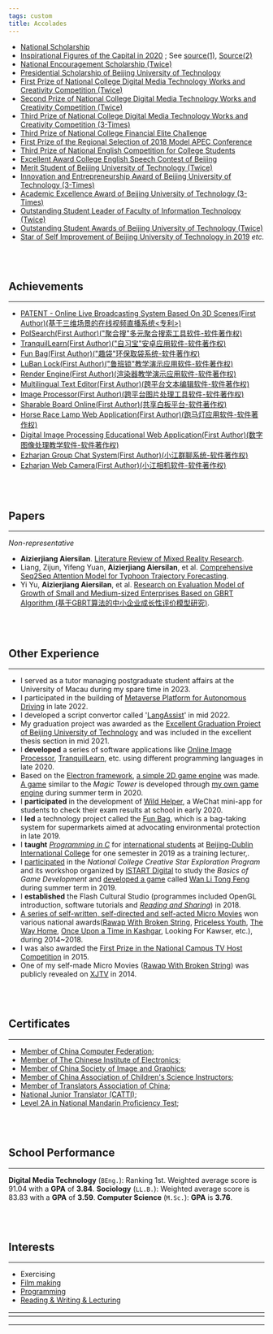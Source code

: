 ```yaml
---
tags: custom
title: Accolades
---
```




* [National Scholarship](https://raw.githubusercontent.com/Ezharjan/cv/built/assets/awards/国家奖学金获奖证书-min.jpg)
* [Inspirational Figures of the Capital in 2020](https://raw.githubusercontent.com/Ezharjan/cv/built/assets/awards/首都校园励志人物-min.jpg) ; See [source(1)](https://www.163.com/dy/article/FMJLIGNH0516DLL3.html), [Source(2)](https://www.sohu.com/a/418376621_100908) 
* [National Encouragement Scholarship (Twice)](https://raw.githubusercontent.com/Ezharjan/cv/built/assets/awards/2018-2019国家励志奖学金-min.jpg)
* [Presidential Scholarship of Beijing University of Technology](https://raw.githubusercontent.com/Ezharjan/cv/built/assets/awards/校长奖学金扫描版-min.jpg) 
* [First Prize of National College Digital Media Technology Works and Creativity Competition (Twice)](https://raw.githubusercontent.com/Ezharjan/cv/built/assets/awards/全国大学生数字媒体科技作品大赛一等奖_艾孜尔江-min.jpg)
* [Second Prize of National College Digital Media Technology Works and Creativity Competition (Twice)](https://raw.githubusercontent.com/Ezharjan/cv/built/assets/awards/全国大学生数字媒体科技作品竞赛二等奖_艾孜尔江-min.jpg)
* [Third Prize of National College Digital Media Technology Works and Creativity Competition (3-Times)](https://raw.githubusercontent.com/Ezharjan/cv/built/assets/awards/趣袋_第八届全国大学生数字媒体科技作品及创意竞赛全国总决赛三等奖-min.jpg)
* [Third Prize of National College Financial Elite Challenge](https://raw.githubusercontent.com/Ezharjan/cv/built/assets/awards/全国大学生金融精英挑战赛三等奖_艾孜尔江-min.jpg)
* [First Prize of the Regional Selection of 2018 Model APEC Conference](https://raw.githubusercontent.com/Ezharjan/cv/built/assets/awards/全国ModelApec大赛华北赛区一等奖_艾孜尔江-min.jpg)
* [Third Prize of National English Competition for College Students](https://raw.githubusercontent.com/Ezharjan/cv/built/assets/awards/全国大学生英语竞赛三等奖_艾孜尔江-min.jpg)
* [Excellent Award College English Speech Contest of Beijing](https://raw.githubusercontent.com/Ezharjan/cv/built/assets/awards/北京市英语演讲大赛优秀奖_艾孜尔江-min.jpg)
* [Merit Student of Beijing University of Technology (Twice)](https://raw.githubusercontent.com/Ezharjan/cv/built/assets/awards/北京工业大学三好学生-min.jpg)
* [Innovation and Entrepreneurship Award of Beijing University of Technology (3-Times)](https://raw.githubusercontent.com/Ezharjan/cv/built/assets/awards/北京工业大学创新创业奖-min.jpg)
* [Academic Excellence Award of Beijing University of Technology (3-Times)](https://raw.githubusercontent.com/Ezharjan/cv/built/assets/awards/北京工业大学学习优秀奖-min.jpg)
* [Outstanding Student Leader of Faculty of Information Technology (Twice)](https://raw.githubusercontent.com/Ezharjan/cv/built/assets/awards/校广播台资讯频道负责人任职证明_艾孜尔江-min.jpg)
* [Outstanding Student Awards of Beijing University of Technology (Twice)](https://raw.githubusercontent.com/Ezharjan/cv/built/assets/awards/杰出学子雏鹰计划_艾孜尔江-min.jpg)
* [Star of Self Improvement of Beijing University of Technology in 2019](https://raw.githubusercontent.com/Ezharjan/cv/built/assets/awards/自强之星获奖证书-min.jpg)
_etc._


<br>
<br>

Achievements
---
---
* [PATENT - Online Live Broadcasting System Based On 3D Scenes(First Author)(基于三维场景的在线视频直播系统<专利>)](https://kns.cnki.net/kcms/detail/detail.aspx?dbcode=SCPD&dbname=SCPD202102&filename=CN113382305A&uniplatform=NZKPT&v=h8Rtgte5nZtON59qvje7enPr1Aqe9neuwEZdUftPonwLSDII0PYa_-W4fv_gUfY5)
* [PolSearch(First Author)("聚合搜"多元聚合搜索工具软件-软件著作权)](https://raw.githubusercontent.com/Ezharjan/cv/built/assets/awards/聚合搜-软著-荣誉证书-min.jpg)
* [TranquilLearn(First Author)("自习宝"安卓应用软件-软件著作权)](https://raw.githubusercontent.com/Ezharjan/cv/built/assets/awards/自习宝-软著-荣誉证书-min.jpg)
* [Fun Bag(First Author)("趣袋"环保取袋系统-软件著作权)](https://github.com/Ezharjan/FunBag)
* [LuBan Lock(First Author)("鲁班锁"教学演示应用软件-软件著作权)](https://raw.githubusercontent.com/Ezharjan/cv/built/assets/awards/软件著作权-鲁班锁.jpg)
* [Render Engine(First Author)(渲染器教学演示应用软件-软件著作权)](https://github.com/Ezharjan/RenderEngine)
* [Multilingual Text Editor(First Author)(跨平台文本编辑软件-软件著作权)](https://ezharjan.gitee.io/pad)
* [Image Processor(First Author)(跨平台图片处理工具软件-软件著作权)](https://ezharjan.github.io/OnlineImgCopressor)
* [Sharable Board Online(First Author)(共享白板平台-软件著作权)](https://raw.githubusercontent.com/Ezharjan/cv/built/assets/awards/共享白板平台_软著证书扫描版.jpg)
* [Horse Race Lamp Web Application(First Author)(跑马灯应用软件-软件著作权)](https://raw.githubusercontent.com/Ezharjan/cv/built/assets/awards/跑马灯应用软件_软著证书扫描版.jpg)
* [Digital Image Processing Educational Web Application(First Author)(数字图像处理教学软件-软件著作权)](https://raw.githubusercontent.com/Ezharjan/cv/built/assets/awards/数字图像处理教学软件_软著证书扫描版.jpg)
* [Ezharjan Group Chat System(First Author)(小江群聊系统-软件著作权)](https://raw.githubusercontent.com/Ezharjan/cv/built/assets/awards/小江群聊系统_软著证书扫描版.jpg)
* [Ezharjan Web Camera(First Author)(小江相机软件-软件著作权)](https://raw.githubusercontent.com/Ezharjan/cv/built/assets/awards/小江相机软件_软著证书扫描版.jpg)





<br>
<br>

Papers
---
---

_Non-representative_

* **Aizierjiang Aiersilan**. [Literature Review of Mixed Reality Research](https://arxiv.org/abs/2312.02995).
* Liang, Zijun, Yifeng Yuan, **Aizierjiang Aiersilan**, et al. [Comprehensive Seq2Seq Attention Model for Typhoon Trajectory Forecasting](https://ieeexplore.ieee.org/stamp/stamp.jsp?tp=&arnumber=10235339).
* Yi Yu, **Aizierjiang Aiersilan**, et al. [Research on Evaluation Model of Growth of Small and Medium-sized Enterprises Based on GBRT Algorithm (基于GBRT算法的中小企业成长性评价模型研究)](http://www.cnki.net/KCMS/detail/detail.aspx?dbcode=CJFD&dbname=CJFDLAST2023&filename=QYGG202316001&uniplatform=OVERSEA&v=nvVzspM5yqzOP7mvGxunsHGRrWUBEv_ePZckc_LaWyopyreAMIcRcRPcgzTHjXkA).




<br>
<br>





Other Experience
---
---

- I served as a tutor managing postgraduate student affairs at the University of Macau during my spare time in 2023.
- I participated in the building of [Metaverse Platform for Autonomous Driving](https://www.um.edu.mo/zh-hant/news-and-press-releases/presss-release/detail/54725/) in late 2022.
- I developed a script convertor called '[LangAssist](https://github.com/Ezharjan/LangAssist)' in mid 2022.
- My graduation project was awarded as the [Excellent Graduation Project of Beijing University of Technology](https://raw.githubusercontent.com/Ezharjan/cv/built/assets/awards/优秀毕业论文证书扫描件.jpg) and was included in the excellent thesis section in mid 2021.
- I **developed** a series of software applications like [Online Image Processor](https://ezharjan.github.io/OnlineImgCopressor), [TranquilLearn](https://github.com/Ezharjan/TranquilLearn/releases/tag/v1.0), etc. using different programming languages in late 2020.
- Based on the [Electron framework](https://en.wikipedia.org/wiki/Electron_(software_framework)), [a simple 2D game engine](https://github.com/ezharjan/MyTeamGame) was made. [A game](https://a_gitee_user.gitee.io/myteamgame) similar to the _Magic Tower_ is developed through [my own game engine](https://www.bilibili.com/video/BV16K411H753?share_source=copy_web) during summer term in 2020.
- I **participated** in the development of [Wild Helper](https://wildhelper.github.io/), a WeChat mini-app for students to check their exam results at school in early 2020.
- I **led** a technology project called the [Fun Bag](https://github.com/Ezharjan/FunBag.git), which is a bag-taking system for supermarkets aimed at advocating environmental protection in late 2019.
- I **taught** [_Programming in C_](https://en.wikipedia.org/wiki/C_(programming_language)) for [international students](https://raw.githubusercontent.com/Ezharjan/cv/built/assets/awards/国际学院C语言辅导记录照片.jpg) at [Beijing-Dublin International College](https://www.ucd.ie/bdic/) for one semester in 2019 as a training lecturer,.
- I [participated](https://raw.githubusercontent.com/Ezharjan/cv/built/assets/awards/游戏开发培训会_艾孜尔江-min.jpg) in the _National College Creative Star Exploration Program_ and its workshop organized by [ISTART Digital](https://www.isart.com/) to study the _Basics of Game Development_ and [developed a game](https://github.com/Ezharjan/WanLiTongFengScripts.git) called [Wan Li Tong Feng](https://www.bilibili.com/video/BV11t411M7ak?share_source=copy_web) during summer term in 2019.
- I **established** the Flash Cultural Studio (programmes included OpenGL introduction, software tutorials and _[Reading and Sharing](https://www.bilibili.com/video/BV1zE411F7m3?share_source=copy_web)_) in 2018.
- [A series of self-written, self-directed and self-acted Micro Movies](https://www.cnblogs.com/ezhar/p/14259440.html) won various national awards([Rawap With Broken String](https://v.qq.com/x/page/v07763zvo0a.html), [Priceless Youth](https://www.bilibili.com/video/BV1fE411o7z2?share_source=copy_web), [The Way Home](https://www.bilibili.com/video/BV1fE411o7z2?share_source=copy_web), [Once Upon a Time in Kashgar](https://v.qq.com/x/page/u0772ucsspi.html), Looking For Kawser, etc.), during 2014~2018.
- I was also awarded the [First Prize in the National Campus TV Host Competition](https://raw.githubusercontent.com/Ezharjan/cv/built/assets/awards/全国主持人大赛一等奖奖杯.jpg) in 2015.
- One of my self-made Micro Movies ([Rawap With Broken String](https://raw.githubusercontent.com/Ezharjan/cv/built/assets/awards/《阳光心弦》证书.jpg)) was publicly revealed on [XJTV](https://en.wikipedia.org/wiki/Xinjiang_Television) in 2014.


<br>
<br>


Certificates
---
---

* [Member of China Computer Federation](https://raw.githubusercontent.com/Ezharjan/cv/built/assets/awards/艾孜尔江中国计算机学会会员证书.jpg);
* [Member of The Chinese Institute of Electronics](https://raw.githubusercontent.com/Ezharjan/cv/built/assets/awards/中国电子学会会员证.png);
* [Member of China Society of Image and Graphics](https://raw.githubusercontent.com/Ezharjan/cv/built/assets/awards/艾孜尔江中国图形学学会会员证书.jpg);
* [Member of China Association of Children's Science Instructors](https://raw.githubusercontent.com/Ezharjan/cv/built/assets/awards/艾孜尔江-中国青少年科技辅导员协会电子会员证.png);
* [Member of Translators Association of China](https://raw.githubusercontent.com/Ezharjan/cv/built/assets/awards/艾孜尔江-中国翻译协会会员证.jpg);
* [National Junior Translator (CATTI)](https://raw.githubusercontent.com/Ezharjan/cv/built/assets/awards/国家三级笔译员_艾孜尔江-min.jpg);
* [Level 2A in National Mandarin Proficiency Test](https://raw.githubusercontent.com/Ezharjan/cv/built/assets/awards/普通话水平测试证书扫描版-min.jpg);


<br>
<br>


School Performance
---
---
**Digital Media Technology** (`BEng.`): Ranking 1st. Weighted average score is 91.04 with a **GPA** of **3.84**. 
**Sociology** (`LL.B.`): Weighted average score is 83.83 with a **GPA** of **3.59**.
**Computer Science** (`M.Sc.`): **GPA** is **3.76**.

<br>
<br>


Interests
---
---
* Exercising
* [Film making](https://www.bilibili.com/video/BV1yi4y1L7uJ?share_source=copy_web)
* [Programming](https://github.com/ezharjan)
* [Reading & Writing & Lecturing](https://space.bilibili.com/474084000?spm_id_from=333.788.0.0)




<html>
    <table style="margin-left: auto; margin-right: auto;">
        <tr>
            <td  style="padding-right:300px;">
                <!--左侧内容-->
            </td>
            <td  style="padding-left:300px;">
                <!--右侧内容-->
            </td>
        </tr>
    </table>
</html>

---
